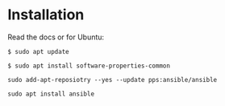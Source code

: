 # Installation

Read the docs or for Ubuntu: 

```$ sudo apt update```

```$ sudo apt install software-properties-common```

```sudo add-apt-reposiotry --yes --update pps:ansible/ansible```

```sudo apt install ansible```


